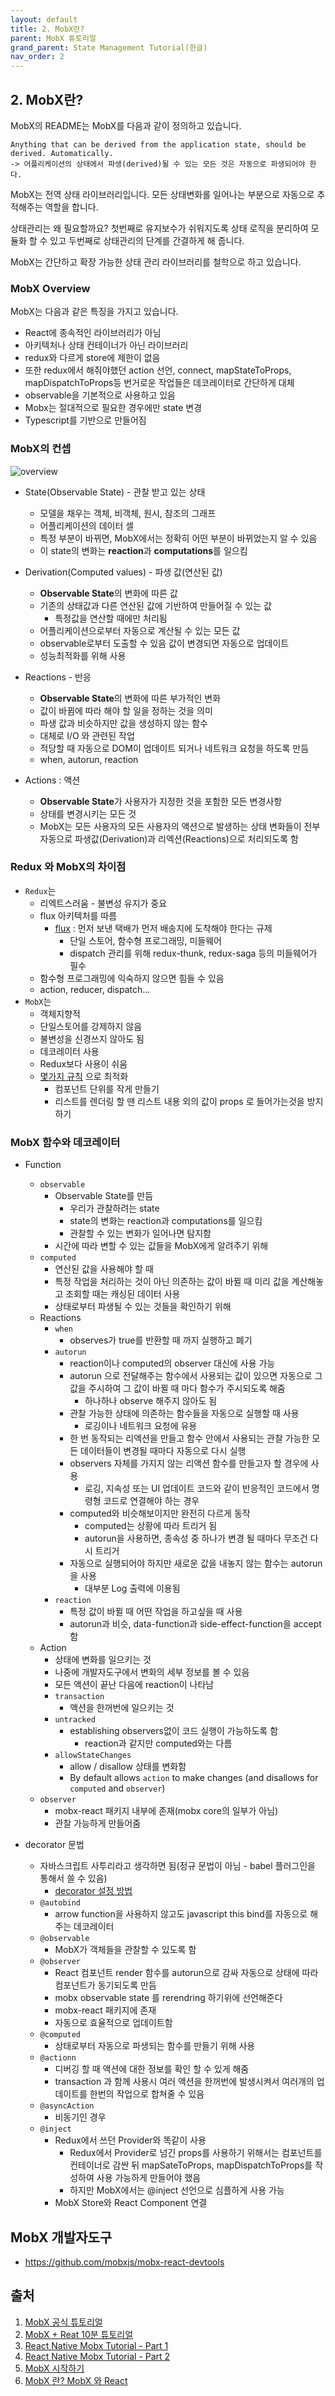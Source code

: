 ```yaml
---
layout: default
title: 2. MobX란?
parent: MobX 튜토리얼
grand_parent: State Management Tutorial(한글)
nav_order: 2
---
```


## 2. MobX란?

MobX의 README는 MobX를 다음과 같이 정의하고 있습니다.

```
Anything that can be derived from the application state, should be derived. Automatically.
-> 어플리케이션의 상태에서 파생(derived)될 수 있는 모든 것은 자동으로 파생되어야 한다.
```

MobX는 전역 상태 라이브러리입니다. 모든 상태변화롤 일어나는 부분으로 자동으로 추적해주는 역할을 합니다.

상태관리는 왜 필요할까요? 첫번째로 유지보수가 쉬워지도록 상태 로직을 분리하여 모듈화 할 수 있고 두번째로 상태관리의 단계를 간결하게 해 줍니다.

MobX는 간단하고 확장 가능한 상태 관리 라이브러리를 철학으로 하고 있습니다.

### MobX Overview

MobX는 다음과 같은 특징을 가지고 있습니다.

- React에 종속적인 라이브러리가 아님
- 아키텍처나 상태 컨테이너가 아닌 라이브러리
- redux와 다르게 store에 제한이 없음
- 또한 redux에서 해줘야했던 action 선언, connect, mapStateToProps, mapDispatchToProps등 번거로운 작업들은 데코레이터로 간단하게 대체
- observable을 기본적으로 사용하고 있음
- Mobx는 절대적으로 필요한 경우에만 state 변경
- Typescript를 기반으로 만들어짐

### MobX의 컨셉

![overview](../images/mobx-core-idea.png)

- State(Observable State) - 관찰 받고 있는 상태
  - 모델을 채우는 객체, 비객체, 원시, 참조의 그래프
  - 어플리케이션의 데이터 셀
  - 특정 부분이 바뀌면, MobX에서는 정확히 어떤 부분이 바뀌었는지 알 수 있음
  - 이 state의 변화는 **reaction**과 **computations**를 일으킴

- Derivation(Computed values) - 파생 값(연산된 값)
  - **Observable State**의 변화에 따른 값
  - 기존의 상태값과 다른 연산된 값에 기반하여 만들어질 수 있는 값
    - 특정값을 연산할 때에만 처리됨
  - 어플리케이션으로부터 자동으로 계산될 수 있는 모든 값
  - observable로부터 도출할 수 있음 값이 변경되면 자동으로 업데이트
  - 성능최적화를 위해 사용

- Reactions - 반응
  - **Observable State**의 변화에 따른 부가적인 변화
  - 값이 바뀜에 따라 해야 할 일을 정하는 것을 의미
  - 파생 값과 비슷하지만 값을 생성하지 않는 함수
  - 대체로 I/O 와 관련된 작업
  - 적당할 때 자동으로 DOM이 업데이트 되거나 네트워크 요청을 하도록 만듬
  - when, autorun, reaction

- Actions : 액션
  - **Observable State**가 사용자가 지정한 것을 포함한 모든 변경사항
  - 상태를 변경시키는 모든 것
  - MobX는 모든 사용자의 모든 사용자의 액션으로 발생하는 상태 변화들이 전부 자동으로 파생값(Derivation)과 리엑션(Reactions)으로 처리되도록 함

### Redux 와 MobX의 차이점

- `Redux`는
  - 리엑트스러움 - 불변성 유지가 중요
  - flux 아키텍처를 따름
    - [flux](https://facebook.github.io/flux/) : 먼저 보낸 택배가 먼저 배송지에 도착해야 한다는 규제
      - 단일 스토어, 함수형 프로그래밍, 미들웨어
      - dispatch 관리를 위해 redux-thunk, redux-saga 등의 미들웨어가 필수
  - 함수형 프로그래밍에 익숙하지 않으면 힘들 수 있음
  - action, reducer, dispatch...
- `MobX`는
  - 객체지향적
  - 단일스토어를 강제하지 않음
  - 불변성을 신경쓰지 않아도 됨
  - 데코레이터 사용
  - Redux보다 사용이 쉬움
  - [몇가지 규칙](https://mobx.js.org/best/react-performance.html) 으로 최적화
    - 컴포넌트 단위를 작게 만들기
    - 리스트를 렌더링 할 땐 리스트 내용 외의 값이 props 로 들어가는것을 방지하기

### MobX 함수와 데코레이터

- Function
  - `observable`
    - Observable State를 만듬
      - 우리가 관찰하려는 state
      - state의 변화는 reaction과 computations를 일으킴
      - 관찰할 수 있는 변화가 일어나면 탐지함
    - 시간에 따라 변할 수 있는 값들을 MobX에게 알려주기 위해
  - `computed`
    - 연산된 값을 사용해야 할 때
    - 특정 작업을 처리하는 것이 아닌 의존하는 값이 바뀔 때 미리 값을 계산해놓고 조회할 때는 캐싱된 데이터 사용
    - 상태로부터 파생될 수 있는 것들을 확인하기 위해
  - Reactions
    - `when`
      - observes가 true를 반환할 때 까지 실행하고 폐기
    - `autorun`
      - reaction이나 computed의 observer 대신에 사용 가능
      - autorun 으로 전달해주는 함수에서 사용되는 값이 있으면 자동으로 그 값을 주시하여 그 값이 바뀔 때 마다 함수가 주시되도록 해줌
        - 하나하나 observe 해주지 않아도 됨
      - 관찰 가능한 상태에 의존하는 함수들을 자동으로 실행할 때 사용
        - 로깅이나 네트워크 요청에 유용
      - 한 번 동작되는 리엑션을 만들고 함수 안에서 사용되는 관찰 가능한 모든 데이터들이 변경될 때마다 자동으로 다시 실행
      - observers 자체를 가지지 않는 리액션 함수를 만들고자 할 경우에 사용
        - 로깅, 지속성 또는 UI 업데이트 코드와 같이 반응적인 코드에서 명령형 코드로 연결해야 하는 경우
      - computed와 비슷해보이지만 완전히 다르게 동작
        - computed는 상황에 따라 트리거 됨
        - autorun을 사용하면, 종속성 중 하나가 변경 될 때마다 무조건 다시 트리거
      - 자동으로 실행되어야 하지만 새로운 값을 내놓지 않는 함수는 autorun을 사용
        - 대부분 Log 출력에 이용됨
    - `reaction`
      - 특정 값이 바뀔 때 어떤 작업을 하고싶을 때 사용
      - autorun과 비슷, data-function과 side-effect-function을 accept함
  - Action
    - 상태에 변화를 일으키는 것
    - 나중에 개발자도구에서 변화의 세부 정보를 볼 수 있음
    - 모든 액션이 끝난 다음에 reaction이 나타남
    - `transaction`
      - 액션을 한꺼번에 일으키는 것
    - `untracked`
      - establishing observers없이 코드 실행이 가능하도록 함
        - reaction과 같지만 computed와는 다름
    - `allowStateChanges`
      - allow / disallow 상태를 변화함
      - By default allows `action` to make changes (and disallows for `computed` and `observer`)
  - `observer`
    - mobx-react 패키지 내부에 존재(mobx core의 일부가 아님)
    - 관찰 가능하게 만들어줌

- decorator 문법
  - 자바스크립트 사투리라고 생각하면 됨(정규 문법이 아님 - babel 플러그인을 통해서 쓸 수 있음)
    - [decorator 설정 방법](https://jeffgukang.github.io/react-native-tutorial/docs/state-tutorial/mobx-tutorial/01-getting-started/getting-started-kr.html)
  - `@autobind`
    - arrow function을 사용하지 않고도 javascript this bind를 자동으로 해주는 데코레이터
  - `@observable`
    - MobX가 객체들을 관찰할 수 있도록 함
  - `@observer`
    - React 컴포넌트 render 함수를 autorun으로 감싸 자동으로 상태에 따라 컴포넌트가 동기되도록 만듬
    - mobx observable state 를 rerendring 하기위에 선언해준다
    - mobx-react 패키지에 존재
    - 자동으로 효율적으로 업데이트함
  - `@computed`
    - 상태로부터 자동으로 파생되는 함수를 만들기 위해 사용
  - `@actionn`
    - 디버깅 할 때 액션에 대한 정보를 확인 할 수 있게 해줌
    - transaction 과 함께 사용시 여러 액션을 한꺼번에 발생시켜서 여러개의 업데이트를 한번의 작업으로 합쳐줄 수 있음
  - `@asyncAction`
    - 비동기인 경우
  - `@inject`
    - Redux에서 쓰던 Provider와 똑같이 사용
      - Redux에서 Provider로 넘긴 props를 사용하기 위해서는 컴포넌트를 컨테이너로 감싼 뒤 mapSateToProps, mapDispatchToProps를 작성하여 사용 가능하게 만들어야 했음
      - 하지만 MobX에서는 @inject 선언으로 심플하게 사용 가능
    - MobX Store와 React Component 연결

## MobX 개발자도구

- https://github.com/mobxjs/mobx-react-devtools

## 출처

1. [MobX 공식 튜토리얼](https://mobx.js.org/getting-started.html)
2. [MobX + Reat 10분 튜토리얼](https://brunch.co.kr/@hee072794/93)
3. [React Native Mobx Tutorial - Part 1](https://maksimivanov.com/posts/react-native-mobx-tutorial/)
4. [React Native Mobx Tutorial - Part 2](https://maksimivanov.com/posts/react-native-mobx-tutorial-part-2/)
5. [MobX 시작하기](https://velog.io/@velopert/begin-mobx)
6. [MobX 란? MobX 와 React](https://byseop.netlify.com/hello-mobx/)

